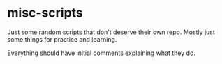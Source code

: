 # misc-scripts

Just some random scripts that don't deserve their own repo. 
Mostly just some things for practice and learning.

Everything should have initial comments explaining what they do.